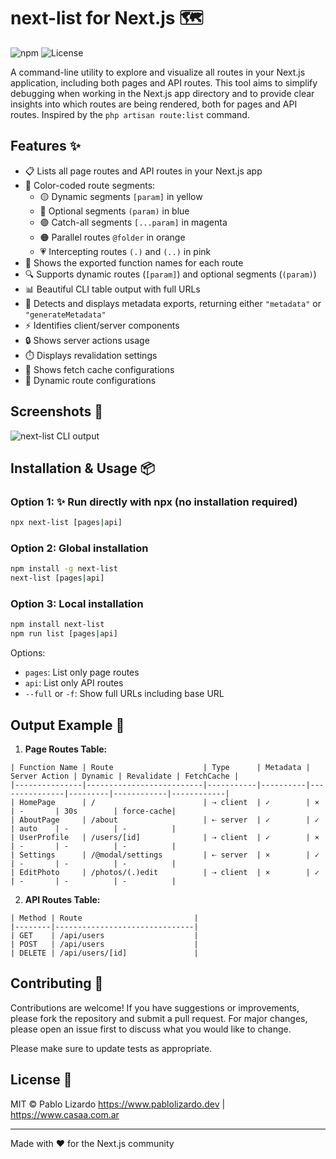 # next-list for Next.js 🗺️

![npm](https://img.shields.io/npm/v/next-list)
![License](https://img.shields.io/npm/l/next-list)

A command-line utility to explore and visualize all routes in your Next.js application, including both pages and API routes. This tool aims to simplify debugging when working in the Next.js app directory and to provide clear insights into which routes are being rendered, both for pages and API routes. Inspired by the `php artisan route:list` command.

## Features ✨

- 📋 Lists all page routes and API routes in your Next.js app
- 🎨 Color-coded route segments:
  - 🟡 Dynamic segments `[param]` in yellow
  - 🔵 Optional segments `(param)` in blue
  - 🟣 Catch-all segments `[...param]` in magenta
  - 🟠 Parallel routes `@folder` in orange
  - 💗 Intercepting routes `(.)` and `(..)` in pink
- 📝 Shows the exported function names for each route
- 🔍 Supports dynamic routes (`[param]`) and optional segments (`(param)`)
- 📊 Beautiful CLI table output with full URLs
- 🔄 Detects and displays metadata exports, returning either `"metadata"` or `"generateMetadata"`
- ⚡ Identifies client/server components
- 🔒 Shows server actions usage
- ⏱️ Displays revalidation settings
- 💾 Shows fetch cache configurations
- 🔄 Dynamic route configurations

## Screenshots 📸

![next-list CLI output](https://i.postimg.cc/Yq2YtVgQ/Screenshot-2024-12-04-at-3-12-27-PM.png)

## Installation & Usage 📦

### Option 1: ✨ Run directly with npx (no installation required)

```bash
npx next-list [pages|api]
```

### Option 2: Global installation

```bash
npm install -g next-list
next-list [pages|api]
```

### Option 3: Local installation

```bash
npm install next-list
npm run list [pages|api]
```

Options:

- `pages`: List only page routes
- `api`: List only API routes
- `--full` or `-f`: Show full URLs including base URL

## Output Example 📄

1. **Page Routes Table:**

```
| Function Name | Route                    | Type      | Metadata | Server Action | Dynamic | Revalidate | FetchCache |
|---------------|--------------------------|-----------|----------|---------------|---------|------------|------------|
| HomePage      | /                        | ⇢ client  | ✓        | ×             | -       | 30s        | force-cache|
| AboutPage     | /about                   | ⇠ server  | ✓        | ✓             | auto    | -          | -          |
| UserProfile   | /users/[id]              | ⇢ client  | ✓        | ×             | -       | -          | -          |
| Settings      | /@modal/settings         | ⇠ server  | ×        | ✓             | -       | -          | -          |
| EditPhoto     | /photos/(.)edit          | ⇢ client  | ×        | ✓             | -       | -          | -          |
```

2. **API Routes Table:**

```
| Method | Route                         |
|--------|-------------------------------|
| GET    | /api/users                    |
| POST   | /api/users                    |
| DELETE | /api/users/[id]               |
```

## Contributing 🤝

Contributions are welcome! If you have suggestions or improvements, please fork the repository and submit a pull request. For major changes, please open an issue first to discuss what you would like to change.

Please make sure to update tests as appropriate.

## License 📄

MIT © Pablo Lizardo
https://www.pablolizardo.dev | https://www.casaa.com.ar

---

Made with ❤️ for the Next.js community
